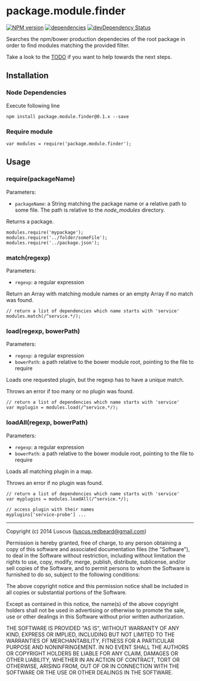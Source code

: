 # package.module.finder

[![NPM version](https://badge.fury.io/js/package.module.finder.svg)](http://badge.fury.io/js/package.module.finder)
[![dependencies](https://david-dm.org/luscus/package.module.finder.svg)](https://david-dm.org/luscus/package.module.finder)
[![devDependency Status](https://david-dm.org/luscus/package.module.finder/dev-status.svg?theme=shields.io)](https://david-dm.org/luscus/package.module.finder#info=devDependencies)

Searches the npm/bower production dependecies of the root package in order to find modules matching the provided filter.


Take a look to the [TODO](https://github.com/luscus/package.module.finder/blob/master/TODO.md) if you want to help towards the next steps.



## Installation

### Node Dependencies

Execute following line

    npm install package.module.finder@0.1.x --save

### Require module

    var modules = require('package.module.finder');


## Usage

### require(packageName)

Parameters:
- `packageName`: a String matching the package name or a relative path to some file. The path is relative to the *node_modules* directory.

Returns a package.

    modules.require('mypackage');
    modules.require('../folder/someFile');
    modules.require('../package.json');

### match(regexp)

Parameters:
- `regexp`: a regular expression

Return an Array with matching module names or an empty Array if no match was found.

    // return a list of dependencies which name starts with 'service'
    modules.match(/^service.*/);

### load(regexp, bowerPath)

Parameters:
- `regexp`: a regular expression
- `bowerPath`: a path relative to the bower module root, pointing to the file to require

Loads one requested plugin, but the regexp has to have a unique match.

Throws an error if too many or no plugin was found.

    // return a list of dependencies which name starts with 'service'
    var myplugin = modules.load(/^service.*/);

### loadAll(regexp, bowerPath)

Parameters:
- `regexp`: a regular expression
- `bowerPath`: a path relative to the bower module root, pointing to the file to require

Loads all matching plugin in a map.

Throws an error if no plugin was found.

    // return a list of dependencies which name starts with 'service'
    var myplugins = modules.loadAll(/^service.*/);

    // access plugin with their names
    myplugins['service-probe'] ...



-------------------
Copyright (c) 2014 Luscus (luscus.redbeard@gmail.com)

Permission is hereby granted, free of charge, to any person obtaining a copy of this software and associated documentation files (the "Software"), to deal in the Software without restriction, including without limitation the rights to use, copy, modify, merge, publish, distribute, sublicense, and/or sell copies of the Software, and to permit persons to whom the Software is furnished to do so, subject to the following conditions:

The above copyright notice and this permission notice shall be included in all copies or substantial portions of the Software.

Except as contained in this notice, the name(s) of the above copyright holders shall not be used in advertising or otherwise to promote the sale, use or other dealings in this Software without prior written authorization.

THE SOFTWARE IS PROVIDED "AS IS", WITHOUT WARRANTY OF ANY KIND, EXPRESS OR IMPLIED, INCLUDING BUT NOT LIMITED TO THE WARRANTIES OF MERCHANTABILITY, FITNESS FOR A PARTICULAR PURPOSE AND NONINFRINGEMENT. IN NO EVENT SHALL THE AUTHORS OR COPYRIGHT HOLDERS BE LIABLE FOR ANY CLAIM, DAMAGES OR OTHER LIABILITY, WHETHER IN AN ACTION OF CONTRACT, TORT OR OTHERWISE, ARISING FROM, OUT OF OR IN CONNECTION WITH THE SOFTWARE OR THE USE OR OTHER DEALINGS IN THE SOFTWARE.
